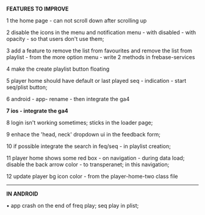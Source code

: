 **FEATURES TO IMPROVE**

1 the home page - can not scroll down after scrolling up 

2 disable the icons in the menu and notification menu - with disabled - with opacity - so that users don't use them; 

3 add a feature to remove the list from favourites and remove the list from playlist - from the more option menu - write 2 methods in frebase-services 

4 make the create playlist button floating

5 player home should have default or last played seq - indication - start seq/plist button; 

6 android - app- rename - then integrate the ga4

**7 ios - integrate the ga4** 

8 login isn't working sometimes; sticks in the loader page; 

9 enhace the 'head, neck' dropdown ui in the feedback form; 

10 if possible integrate the search in feq/seq - in playlist creation; 

11 player home shows some red box - on navigation - during data load; disable the back arrow color - to transperanet; in this navigation; 

12 update player bg icon color - from the player-home-two class file


------------------------------------------------------

**IN ANDROID**

• app crash on the end of freq play; seq play in plist; 


